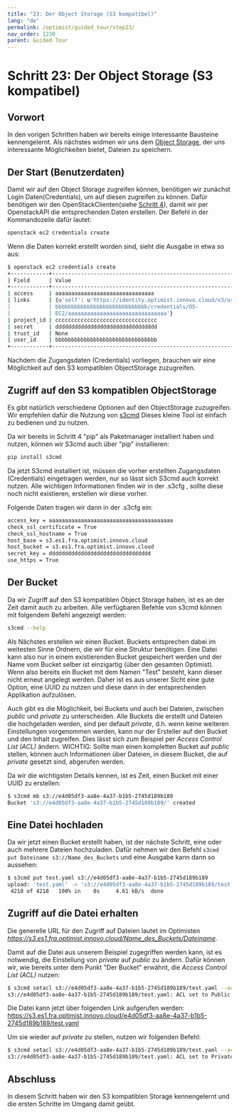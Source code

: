 ```yaml
---
title: "23: Der Object Storage (S3 kompatibel)"
lang: "de"
permalink: /optimist/guided_tour/step23/
nav_order: 1230
parent: Guided Tour
---
```


Schritt 23: Der Object Storage (S3 kompatibel)
=================================================

Vorwort
-------

In den vorigen Schritten haben wir bereits einige interessante Bausteine kennengelernt.
Als nächstes widmen wir uns dem [Object Storage](https://en.wikipedia.org/wiki/Object_storage), der uns interessante Möglichkeiten bietet, Dateien zu speichern.

Der Start (Benutzerdaten)
-----

Damit wir auf den Object Storage zugreifen können, benötigen wir zunächst Login Daten(Credentials), um auf diesen zugreifen zu können.
Dafür benötigen wir den OpenStackClienten(siehe [Schritt 4](/optimist/guided_tour/step04/)), damit wir per OpenstackAPI die entsprechenden Daten erstellen.
Der Befehl in der Kommandozeile dafür lautet:

```bash
openstack ec2 credentials create
```

Wenn die Daten korrekt erstellt worden sind, sieht die Ausgabe in etwa so aus:

```bash
$ openstack ec2 credentials create
+------------+-----------------------------------------------------------------+
| Field      | Value                                                           |
+------------+-----------------------------------------------------------------+
| access     | aaaaaaaaaaaaaaaaaaaaaaaaaaaaaaa                                 |
| links      | {u'self': u'https://identity.optimist.innovo.cloud/v3/users/bbb |
|            | bbbbbbbbbbbbbbbbbbbbbbbbbbbbb/credentials/OS-                   |
|            | EC2/aaaaaaaaaaaaaaaaaaaaaaaaaaaaaaa'}                           |
| project_id | cccccccccccccccccccccccccccccccc                                |
| secret     | dddddddddddddddddddddddddddddddd                                |
| trust_id   | None                                                            |
| user_id    | bbbbbbbbbbbbbbbbbbbbbbbbbbbbbbbb                                |
+------------+-----------------------------------------------------------------+
```

Nachdem die Zugangsdaten (Credentials) vorliegen, brauchen wir eine Möglichkeit auf den S3 kompatiblen ObjectStorage zuzugreifen.

Zugriff auf den S3 kompatiblen ObjectStorage
---------

Es gibt natürlich verschiedene Optionen auf den ObjectStorage zuzugreifen. Wir empfehlen dafür die Nutzung von [s3cmd](https://s3tools.org/s3cmd)
Dieses kleine Tool ist einfach zu bedienen und zu nutzen.

Da wir bereits in Schritt 4 "pip" als Paketmanager installiert haben und nutzen, können wir S3cmd auch über "pip" installieren:

```bash
pip install s3cmd
```

Da jetzt S3cmd installiert ist, müssen die vorher erstellten Zugangsdaten (Credentials) eingetragen werden, nur so lässt sich S3cmd auch korrekt nutzen.
Alle wichtigen Informationen finden wir in der .s3cfg , sollte diese noch nicht existieren, erstellen wir diese vorher.

Folgende Daten tragen wir dann in der .s3cfg ein:

```bash
access_key = aaaaaaaaaaaaaaaaaaaaaaaaaaaaaaaaaaaaaaa
check_ssl_certificate = True
check_ssl_hostname = True
host_base = s3.es1.fra.optimist.innovo.cloud
host_bucket = s3.es1.fra.optimist.innovo.cloud
secret_key = dddddddddddddddddddddddddddddddd
use_https = True
```

Der Bucket
---------

Da wir Zugriff auf den S3 kompatiblen Object Storage haben, ist es an der Zeit damit auch zu arbeiten.
Alle verfügbaren Befehle von s3cmd können mit folgendem Befehl angezeigt werden:

```bash
s3cmd --help
```

Als Nächstes erstellen wir einen Bucket.
Buckets entsprechen dabei im weitesten Sinne Ordnern, die wir für eine Struktur benötigen.
Eine Datei kann also nur in einem existierenden Bucket gespeichert werden und der Name vom Bucket selber ist einzigartig (über den gesamten Optimist).
Wenn also bereits ein Bucket mit dem Namen "Test" besteht, kann dieser nicht erneut angelegt werden.
Daher ist es aus unserer Sicht eine gute Option, eine UUID zu nutzen und diese dann in der entsprechenden Applikation aufzulösen.

Auch gibt es die Möglichkeit, bei Buckets und auch bei Dateien, zwischen *public* und *private* zu unterscheiden.
Alle Buckets die erstellt und Dateien die hochgeladen werden, sind per default *private*, d.h. wenn keine weiteren Einstellungen vorgenommen werden, kann nur der Ersteller auf den Bucket und den Inhalt zugreifen.
Dies lässt sich zum Beispiel per *Access Control List (ACL)* ändern.
WICHTIG: Sollte man einen kompletten Bucket auf *public* stellen, können auch Informationen über Dateien, in diesem Bucket, die auf *private* gesetzt sind, abgerufen werden.

Da wir die wichtigsten Details kennen, ist es Zeit, einen Bucket mit einer UUID zu erstellen:

```bash
$ s3cmd mb s3://e4d05df3-aa8e-4a37-b1b5-2745d189b189
Bucket 's3://e4d05df3-aa8e-4a37-b1b5-2745d189b189/' created
```

Eine Datei hochladen
---------

Da wir jetzt einen Bucket erstellt haben, ist der nächste Schritt, eine oder auch mehrere Dateien hochzuladen.
Dafür nehmen wir den Befehl `s3cmd put Dateiname s3://Name_des_Buckets` und eine Ausgabe kann dann so aussehen:

```bash
$ s3cmd put test.yaml s3://e4d05df3-aa8e-4a37-b1b5-2745d189b189
upload: 'test.yaml' -> 's3://e4d05df3-aa8e-4a37-b1b5-2745d189b189/test.yaml'  [1 of 1]
 4218 of 4218   100% in    0s     4.61 kB/s  done
```

Zugriff auf die Datei erhalten
---------

Die generelle URL für den Zugriff auf Dateien lautet im Optimisten *<https://s3.es1.fra.optimist.innovo.cloud/Name_des_Buckets/Dateiname>*.

Damit auf die Datei aus unserem Beispiel zugegriffen werden kann, ist es notwendig, die Einstellung von *private* auf *public* zu ändern.
Dafür können wir, wie bereits unter dem Punkt "Der Bucket" erwähnt, die *Access Control List (ACL)* nutzen:

```bash
$ s3cmd setacl s3://e4d05df3-aa8e-4a37-b1b5-2745d189b189/test.yaml --acl-public
s3://e4d05df3-aa8e-4a37-b1b5-2745d189b189/test.yaml: ACL set to Public  [1 of 1]
```

Die Datei kann jetzt über folgenden Link aufgerufen werden:
<https://s3.es1.fra.optimist.innovo.cloud/e4d05df3-aa8e-4a37-b1b5-2745d189b189/test.yaml>

Um sie wieder auf *private* zu stellen, nutzen wir folgenden Befehl:

```bash
$ s3cmd setacl s3://e4d05df3-aa8e-4a37-b1b5-2745d189b189/test.yaml --acl-private
s3://e4d05df3-aa8e-4a37-b1b5-2745d189b189/test.yaml: ACL set to Private  [1 of 1]
```

Abschluss
---------

In diesem Schritt haben wir den S3 kompatiblen Storage kennengelernt und die ersten Schritte im Umgang damit geübt.
